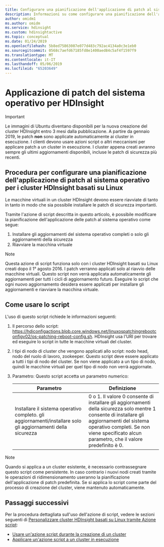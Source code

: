 ```yaml
---
title: Configurare una pianificazione dell'applicazione di patch al sistema operativo per i cluster di HDInsight basati su Linux - Azure
description: Informazioni su come configurare una pianificazione dell'applicazione di patch al sistema operativo per i cluster di HDInsight basati su Linux.
author: omidm1
ms.author: omidm
ms.service: hdinsight
ms.custom: hdinsightactive
ms.topic: conceptual
ms.date: 01/24/2019
ms.openlocfilehash: 5b8ed75863087e077d483c792ac4134a0c3e1eb0
ms.sourcegitcommit: 0568c7aefd67185fd8e1400aed84c5af4f1597f9
ms.translationtype: MT
ms.contentlocale: it-IT
ms.lasthandoff: 05/06/2019
ms.locfileid: "65203649"
---
```

# <a name="os-patching-for-hdinsight"></a>Applicazione di patch del sistema operativo per HDInsight 

> [!IMPORTANT]
> Le immagini di Ubuntu diventano disponibili per la nuova creazione del cluster HDInsight entro 3 mesi dalla pubblicazione. A partire da gennaio 2019, le patch **non** sono applicate automaticamente ai cluster in esecuzione. I clienti devono usare azioni script o altri meccanismi per applicare patch a un cluster in esecuzione. I cluster appena creati avranno sempre gli ultimi aggiornamenti disponibili, incluse le patch di sicurezza più recenti.

## <a name="how-to-configure-the-os-patching-schedule-for-linux-based-hdinsight-clusters"></a>Procedura per configurare una pianificazione dell'applicazione di patch al sistema operativo per i cluster HDInsight basati su Linux
Le macchine virtuali in un cluster HDInsight devono essere riavviate di tanto in tanto in modo che sia possibile installare le patch di sicurezza importanti. 

Tramite l'azione di script descritta in questo articolo, è possibile modificare la pianificazione dell'applicazione delle patch al sistema operativo come segue:
1. Installare gli aggiornamenti del sistema operativo completi o solo gli aggiornamenti della sicurezza
2. Riavviare la macchina virtuale

> [!NOTE]  
> Questa azione di script funziona solo con i cluster HDInsight basati su Linux creati dopo il 1° agosto 2016. I patch verranno applicati solo al riavvio delle macchine virtuali. Questo script non verrà applicata automaticamente gli aggiornamenti per tutti i cicli di aggiornamento futuro. Eseguire lo script che ogni nuovo aggiornamento desidera essere applicati per installare gli aggiornamenti e riavviare la macchina virtuale.

## <a name="how-to-use-the-script"></a>Come usare lo script 

L'uso di questo script richiede le informazioni seguenti:
1. Il percorso dello script: https://hdiconfigactions.blob.core.windows.net/linuxospatchingrebootconfigv02/os-patching-reboot-config.sh.  HDInsight usa l'URI per trovare ed eseguire lo script in tutte le macchine virtuali del cluster.
  
2. I tipi di nodo di cluster che vengono applicati allo script: nodo head, nodo del ruolo di lavoro, zookeeper. Questo script deve essere applicato a tutti i tipi di nodo del cluster. Se non viene applicato a un tipo di nodo, quindi le macchine virtuali per quel tipo di nodo non verrà aggiornate.


3.  Parametro: Questo script accetta un parametro numerico:

    | Parametro | Definizione |
    | --- | --- |
    | Installare il sistema operativo completo. gli aggiornamenti/installare solo gli aggiornamenti della sicurezza |0 o 1. Il valore 0 consente di installare gli aggiornamenti della sicurezza solo mentre 1 consente di installare gli aggiornamenti del sistema operativo completi. Se non viene specificato alcun parametro, che il valore predefinito è 0. |

> [!NOTE]  
> Quando si applica a un cluster esistente, è necessario contrassegnare questo script come persistente. In caso contrario i nuovi nodi creati tramite le operazioni di ridimensionamento useranno la pianificazione dell'applicazione di patch predefinita.  Se si applica lo script come parte del processo di creazione del cluster, viene mantenuto automaticamente.

## <a name="next-steps"></a>Passaggi successivi

Per la procedura dettagliata sull'uso dell'azione di script, vedere le sezioni seguenti di [Personalizzare cluster HDInsight basati su Linux tramite Azione script](hdinsight-hadoop-customize-cluster-linux.md):

* [Usare un'azione script durante la creazione di un cluster](hdinsight-hadoop-customize-cluster-linux.md#use-a-script-action-during-cluster-creation)
* [Applicare un'azione script a un cluster in esecuzione](hdinsight-hadoop-customize-cluster-linux.md#apply-a-script-action-to-a-running-cluster)

